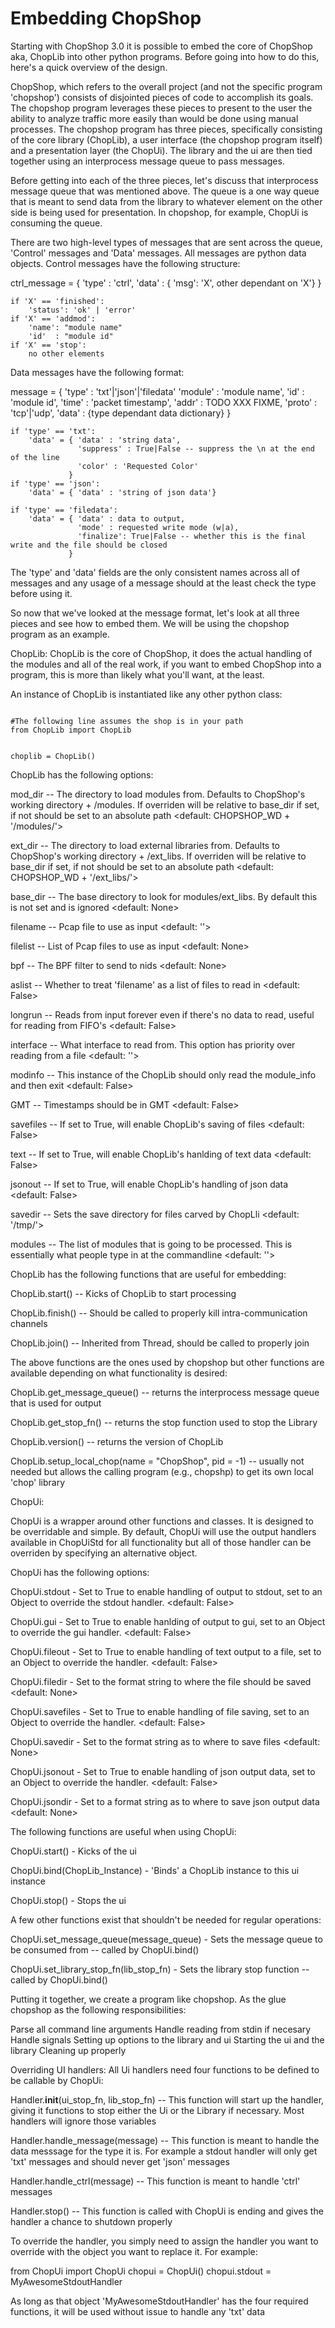 Embedding ChopShop
==================

Starting with ChopShop 3.0 it is possible to embed the core of ChopShop aka,
ChopLib into other python programs. Before going into how to do this, here's a
quick overview of the design.

ChopShop, which refers to the overall project (and not the specific program
'chopshop') consists of disjointed pieces of code to accomplish its goals. The
chopshop program leverages these pieces to present to the user the ability to
analyze traffic more easily than would be done using manual processes. The
chopshop program has three pieces, specifically consisting of the core
library (ChopLib), a user interface (the chopshop program itself) and a
presentation layer (the ChopUi). The library and the ui are then tied together
using an interprocess message queue to pass messages.


Before getting into each of the three pieces, let's discuss that interprocess
message queue that was mentioned above. The queue is a one way queue that is
meant to send data from the library to whatever element on the other side is being
used for presentation. In chopshop, for example, ChopUi is consuming the
queue.

There are two high-level types of messages that are sent across the queue,
'Control' messages and 'Data' messages. All messages are python data objects.
Control messages have the following structure:

ctrl_message = { 'type' : 'ctrl',
                 'data' : { 'msg': 'X', 
                             other dependant on 'X'}
               }

    if 'X' == 'finished':
        'status': 'ok' | 'error'
    if 'X' == 'addmod':
        'name': "module name"
        'id'  : "module id"
    if 'X' == 'stop':
        no other elements

Data messages have the following format:

message = { 'type'   : 'txt'|'json'|'filedata'
            'module' : 'module name',
            'id'     : 'module id',
            'time'   : 'packet timestamp',
            'addr'   : TODO XXX FIXME,
            'proto'  : 'tcp'|'udp',
            'data'   : {type dependant data dictionary}
          }


    if 'type' == 'txt':
        'data' = { 'data' : 'string data',
                   'suppress' : True|False -- suppress the \n at the end of the line
                   'color' : 'Requested Color'
                 }
    if 'type' == 'json':
        'data' = { 'data' : 'string of json data'}

    if 'type' == 'filedata':
        'data' = { 'data' : data to output,
                   'mode' : requested write mode (w|a),
                   'finalize': True|False -- whether this is the final write and the file should be closed
                 }

The 'type' and 'data' fields are the only consistent names across all of
messages and any usage of a message should at the least check the type before
using it.


So now that we've looked at the message format, let's look at all three pieces 
and see how to embed them. We will be using the chopshop program as an example.


ChopLib:
ChopLib is the core of ChopShop, it does the actual handling of the modules
and all of the real work, if you want to embed ChopShop into a program, this
is more than likely what you'll want, at the least.

An instance of ChopLib is instantiated like any other python class:

<code>
#The following line assumes the shop is in your path
from ChopLib import ChopLib

choplib = ChopLib()
</code>

ChopLib has the following options:

mod_dir -- The directory to load modules from. Defaults to ChopShop's working
directory + /modules. If overriden will be relative to base_dir if set, if not
should be set to an absolute path
<default: CHOPSHOP_WD + '/modules/'>


ext_dir -- The directory to load external libraries from. Defaults to
ChopShop's working directory + /ext_libs. If overriden will be relative to
base_dir if set, if not should be set to an absolute path
<default: CHOPSHOP_WD + '/ext_libs/'>

base_dir -- The base directory to look for modules/ext_libs. By default this
is not set and is ignored
<default: None>

filename -- Pcap file to use as input
<default: ''>

filelist -- List of Pcap files to use as input
<default: None>

bpf -- The BPF filter to send to nids
<default: None>

aslist -- Whether to treat 'filename' as a list of files to read in
<default: False>

longrun -- Reads from input forever even if there's no data to read, useful
for reading from FIFO's
<default: False>

interface -- What interface to read from. This option has priority over
reading from a file
<default: ''>

modinfo -- This instance of the ChopLib should only read the module_info and
then exit
<default: False>

GMT -- Timestamps should be in GMT
<default: False>

savefiles -- If set to True, will enable ChopLib's saving of files
<default: False>

text -- If set to True, will enable ChopLib's hanlding of text data
<default: False>

jsonout -- If set to True, will enable ChopLib's handling of json data
<default: False>

savedir -- Sets the save directory for files carved by ChopLli
<default: '/tmp/'>

modules -- The list of modules that is going to be processed. This is
essentially what people type in at the commandline
<default: ''>


ChopLib has the following functions that are useful for embedding:

ChopLib.start() -- Kicks of ChopLib to start processing

ChopLib.finish() -- Should be called to properly kill intra-communication
channels

ChopLib.join() -- Inherited from Thread, should be called to properly join

The above functions are the ones used by chopshop but other functions are
available depending on what functionality is desired:

ChopLib.get_message_queue() -- returns the interprocess message queue that is
used for output

ChopLib.get_stop_fn() -- returns the stop function used to stop the Library

ChopLib.version() -- returns the version of ChopLib

ChopLib.setup_local_chop(name = "ChopShop", pid = -1) -- usually not needed
but allows the calling program (e.g., chopshp) to get its own local 'chop' library



ChopUi:

ChopUi is a wrapper around other functions and classes. It is designed to be
overridable and simple. By default, ChopUi will use the output handlers
available in ChopUiStd for all functionality but all of those handler can be
overriden by specifying an alternative object.

ChopUi has the following options:

ChopUi.stdout - Set to True to enable handling of output to stdout, set to an
Object to override the stdout handler.
<default: False>

ChopUi.gui - Set to True to enable hanlding of output to gui, set to an Object
to override the gui handler.
<default: False>

ChopUi.fileout - Set to True to enable handling of text output to a file, set to an
Object to override the handler.
<default: False>

ChopUi.filedir - Set to the format string to where the file should be saved
<default: None>

ChopUi.savefiles - Set to True to enable handling of file saving, set to an
Object to override the handler.
<default: False>

ChopUi.savedir - Set to the format string as to where to save files
<default: None>

ChopUi.jsonout - Set to True to enable handling of json output data, set to an
Object to override the handler.
<default: False>

ChopUi.jsondir - Set to a format string as to where to save json output data
<default: None>


The following functions are useful when using ChopUi:

ChopUi.start() - Kicks of the ui

ChopUi.bind(ChopLib_Instance) - 'Binds' a ChopLib instance to this ui instance

ChopUi.stop() - Stops the ui

A few other functions exist that shouldn't be needed for regular operations:

ChopUi.set_message_queue(message_queue) - Sets the message queue to be
consumed from -- called by ChopUi.bind()

ChopUi.set_library_stop_fn(lib_stop_fn) - Sets the library stop function --
called by ChopUi.bind()


Putting it together, we create a program like chopshop. As the glue chopshop
as the following responsibilities:

Parse all command line arguments
Handle reading from stdin if necesary
Handle signals
Setting up options to the library and ui
Starting the ui and the library
Cleaning up properly

Overriding UI handlers:
All Ui handlers need four functions to be defined to be callable by ChopUi:

Handler.__init__(ui_stop_fn, lib_stop_fn) -- This function will start up the
handler, giving it functions to stop either the Ui or the Library if
necessary. Most handlers will ignore those variables

Handler.handle_message(message) -- This function is meant to handle the data
messsage for the type it is. For example a stdout handler will only get 'txt'
messages and should never get 'json' messages

Handler.handle_ctrl(message) -- This function is meant to handle 'ctrl'
messages

Handler.stop() -- This function is called with ChopUi is ending and gives the
handler a chance to shutdown properly

To override the handler, you simply need to assign the handler you want to
override with the object you want to replace it. For example:


from ChopUi import ChopUi
chopui = ChopUi()
chopui.stdout = MyAwesomeStdoutHandler

As long as that object 'MyAwesomeStdoutHandler' has the four required
functions, it will be used without issue to handle any 'txt' data

